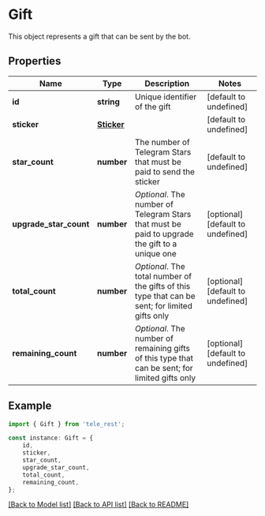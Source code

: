 # Gift

This object represents a gift that can be sent by the bot.

## Properties

Name | Type | Description | Notes
------------ | ------------- | ------------- | -------------
**id** | **string** | Unique identifier of the gift | [default to undefined]
**sticker** | [**Sticker**](Sticker.md) |  | [default to undefined]
**star_count** | **number** | The number of Telegram Stars that must be paid to send the sticker | [default to undefined]
**upgrade_star_count** | **number** | *Optional*. The number of Telegram Stars that must be paid to upgrade the gift to a unique one | [optional] [default to undefined]
**total_count** | **number** | *Optional*. The total number of the gifts of this type that can be sent; for limited gifts only | [optional] [default to undefined]
**remaining_count** | **number** | *Optional*. The number of remaining gifts of this type that can be sent; for limited gifts only | [optional] [default to undefined]

## Example

```typescript
import { Gift } from 'tele_rest';

const instance: Gift = {
    id,
    sticker,
    star_count,
    upgrade_star_count,
    total_count,
    remaining_count,
};
```

[[Back to Model list]](../README.md#documentation-for-models) [[Back to API list]](../README.md#documentation-for-api-endpoints) [[Back to README]](../README.md)
